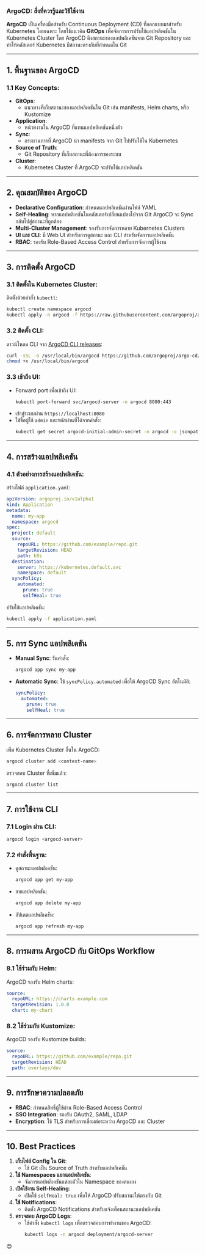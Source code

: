 ### ArgoCD: สิ่งที่ควรรู้และวิธีใช้งาน

**ArgoCD** เป็นเครื่องมือสำหรับ Continuous Deployment (CD) ที่ออกแบบมาสำหรับ Kubernetes โดยเฉพาะ โดยใช้แนวคิด **GitOps** เพื่อจัดการการปรับใช้แอปพลิเคชันใน Kubernetes Cluster โดย ArgoCD ดึงสถานะของแอปพลิเคชันจาก Git Repository และทำให้คลัสเตอร์ Kubernetes มีสถานะตรงกับที่กำหนดใน Git

---

## 1. **พื้นฐานของ ArgoCD**
### 1.1 Key Concepts:
- **GitOps**:
  - แนวทางที่เก็บสถานะของแอปพลิเคชันใน Git เช่น manifests, Helm charts, หรือ Kustomize
- **Application**:
  - หน่วยงานใน ArgoCD ที่แทนแอปพลิเคชันหนึ่งตัว
- **Sync**:
  - กระบวนการที่ ArgoCD นำ manifests จาก Git ไปปรับใช้ใน Kubernetes
- **Source of Truth**:
  - Git Repository ที่เก็บสถานะที่ต้องการของระบบ
- **Cluster**:
  - Kubernetes Cluster ที่ ArgoCD จะปรับใช้แอปพลิเคชัน

---

## 2. **คุณสมบัติของ ArgoCD**
- **Declarative Configuration**: กำหนดแอปพลิเคชันผ่านไฟล์ YAML
- **Self-Healing**: หากแอปพลิเคชันในคลัสเตอร์เปลี่ยนแปลงไปจาก Git ArgoCD จะ Sync กลับไปสู่สถานะที่ถูกต้อง
- **Multi-Cluster Management**: รองรับการจัดการหลาย Kubernetes Clusters
- **UI และ CLI**: มี Web UI สำหรับการดูสถานะ และ CLI สำหรับจัดการแอปพลิเคชัน
- **RBAC**: รองรับ Role-Based Access Control สำหรับการจัดการผู้ใช้งาน

---

## 3. **การติดตั้ง ArgoCD**
### 3.1 ติดตั้งใน Kubernetes Cluster:
ติดตั้งด้วยคำสั่ง `kubectl`:
```bash
kubectl create namespace argocd
kubectl apply -n argocd -f https://raw.githubusercontent.com/argoproj/argo-cd/stable/manifests/install.yaml
```

### 3.2 ติดตั้ง CLI:
ดาวน์โหลด CLI จาก [ArgoCD CLI releases](https://github.com/argoproj/argo-cd/releases):
```bash
curl -sSL -o /usr/local/bin/argocd https://github.com/argoproj/argo-cd/releases/download/v2.8.0/argocd-linux-amd64
chmod +x /usr/local/bin/argocd
```

### 3.3 เข้าถึง UI:
- Forward port เพื่อเข้าถึง UI:
  ```bash
  kubectl port-forward svc/argocd-server -n argocd 8080:443
  ```
- เข้าสู่ระบบผ่าน `https://localhost:8080`
- ใช้ชื่อผู้ใช้ `admin` และรหัสผ่านที่ได้จากคำสั่ง:
  ```bash
  kubectl get secret argocd-initial-admin-secret -n argocd -o jsonpath="{.data.password}" | base64 -d
  ```

---

## 4. **การสร้างแอปพลิเคชัน**
### 4.1 ตัวอย่างการสร้างแอปพลิเคชัน:
สร้างไฟล์ `application.yaml`:
```yaml
apiVersion: argoproj.io/v1alpha1
kind: Application
metadata:
  name: my-app
  namespace: argocd
spec:
  project: default
  source:
    repoURL: https://github.com/example/repo.git
    targetRevision: HEAD
    path: k8s
  destination:
    server: https://kubernetes.default.svc
    namespace: default
  syncPolicy:
    automated:
      prune: true
      selfHeal: true
```

ปรับใช้แอปพลิเคชัน:
```bash
kubectl apply -f application.yaml
```

---

## 5. **การ Sync แอปพลิเคชัน**
- **Manual Sync**:
  รันคำสั่ง:
  ```bash
  argocd app sync my-app
  ```
- **Automatic Sync**:
  ใช้ `syncPolicy.automated` เพื่อให้ ArgoCD Sync อัตโนมัติ:
  ```yaml
  syncPolicy:
    automated:
      prune: true
      selfHeal: true
  ```

---

## 6. **การจัดการหลาย Cluster**
เพิ่ม Kubernetes Cluster อื่นใน ArgoCD:
```bash
argocd cluster add <context-name>
```

ตรวจสอบ Cluster ที่เพิ่มแล้ว:
```bash
argocd cluster list
```

---

## 7. **การใช้งาน CLI**
### 7.1 Login ผ่าน CLI:
```bash
argocd login <argocd-server>
```

### 7.2 คำสั่งพื้นฐาน:
- ดูสถานะแอปพลิเคชัน:
  ```bash
  argocd app get my-app
  ```
- ลบแอปพลิเคชัน:
  ```bash
  argocd app delete my-app
  ```
- อัปเดตแอปพลิเคชัน:
  ```bash
  argocd app refresh my-app
  ```

---

## 8. **การผสาน ArgoCD กับ GitOps Workflow**
### 8.1 ใช้ร่วมกับ Helm:
ArgoCD รองรับ Helm charts:
```yaml
source:
  repoURL: https://charts.example.com
  targetRevision: 1.0.0
  chart: my-chart
```

### 8.2 ใช้ร่วมกับ Kustomize:
ArgoCD รองรับ Kustomize builds:
```yaml
source:
  repoURL: https://github.com/example/repo.git
  targetRevision: HEAD
  path: overlays/dev
```

---

## 9. **การรักษาความปลอดภัย**
- **RBAC**: กำหนดสิทธิ์ผู้ใช้ผ่าน Role-Based Access Control
- **SSO Integration**: รองรับ OAuth2, SAML, LDAP
- **Encryption**: ใช้ TLS สำหรับการเชื่อมต่อระหว่าง ArgoCD และ Cluster

---

## 10. **Best Practices**
1. **เก็บไฟล์ Config ใน Git**:
   - ใช้ Git เป็น Source of Truth สำหรับแอปพลิเคชัน
2. **ใช้ Namespaces แยกแอปพลิเคชัน**:
   - จัดการแอปพลิเคชันแต่ละตัวใน Namespace ของตนเอง
3. **เปิดใช้งาน Self-Healing**:
   - เปิดใช้ `selfHeal: true` เพื่อให้ ArgoCD ปรับสถานะให้ตรงกับ Git
4. **ใช้ Notifications**:
   - ติดตั้ง ArgoCD Notifications สำหรับแจ้งเตือนสถานะแอปพลิเคชัน
5. **ตรวจสอบ ArgoCD Logs**:
   - ใช้คำสั่ง `kubectl logs` เพื่อตรวจสอบการทำงานของ ArgoCD:
     ```bash
     kubectl logs -n argocd deployment/argocd-server
     ```

😊
